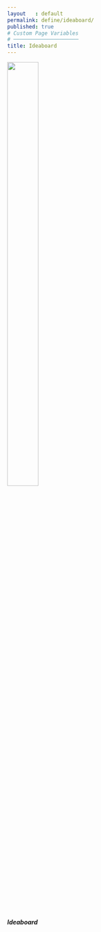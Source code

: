 ```yaml
---
layout   : default
permalink: define/ideaboard/
published: true
# Custom Page Variables
# ─────────────────────
title: Ideaboard
---
```

<div clas="container">
<div class="row">
  <div class="col-4">
<div class="card" style="width: 18rem;">
  <img class="card-img-top" src="Images/moodboard.pdf" width="50%">
  <div class="card-body">
    <h5 class="card-title">Ideaboard</h5>
  </div>
</div>